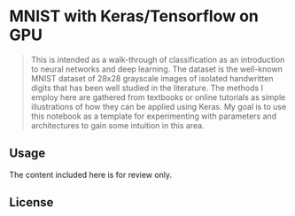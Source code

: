 # MNIST with Keras/Tensorflow on GPU

>This is intended as a walk-through of classification as an introduction to neural networks and deep learning.
The dataset is the well-known MNIST dataset of 28x28 grayscale images of isolated handwritten digits that has been well 
studied in the literature. The methods I employ here are gathered from textbooks or online tutorials as simple 
illustrations of how they can be applied using Keras. My goal is to use this notebook as a template for experimenting 
with parameters and architectures to gain some intuition in this area.


> 



## Usage ##
The content included here is for review only. 

## License ##
